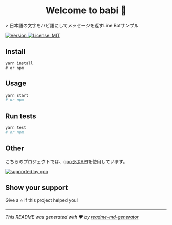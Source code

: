 <h1 align="center">Welcome to babi 👋</h1>
> 日本語の文字をバビ語にしてメッセージを返すLine Botサンプル

<p>
  <a href="https://www.npmjs.com/package/babi" target="_blank">
    <img alt="Version" src="https://img.shields.io/npm/v/babi.svg">
  </a>
  <a href="#" target="_blank">
    <img alt="License: MIT" src="https://img.shields.io/badge/License-MIT-yellow.svg" />
  </a>
</p>

## Install

```
yarn install
# or npm
```

## Usage

```sh
yarn start
# or npm
```

## Run tests

```sh
yarn test
# or npm
```

## Other

こちらのプロジェクトでは、[gooラボAPI](https://labs.goo.ne.jp/api/jp/hiragana-translation/)を使用しています。

<a href="http://www.goo.ne.jp/">
<img src="//u.xgoo.jp/img/sgoo.png" alt="supported by goo"
title="supported by goo">
</a>


## Show your support

Give a ⭐️ if this project helped you!

***
_This README was generated with ❤️ by [readme-md-generator](https://github.com/kefranabg/readme-md-generator)_